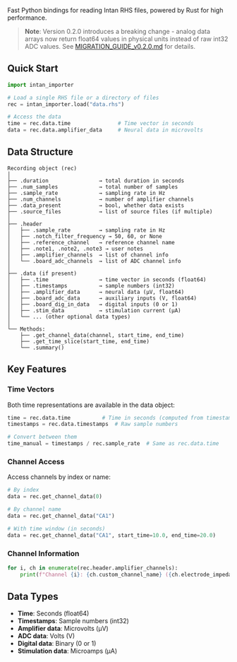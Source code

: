 

Fast Python bindings for reading Intan RHS files, powered by Rust for high performance.

> **Note**: Version 0.2.0 introduces a breaking change - analog data arrays now return float64 values in physical units instead of raw int32 ADC values. See [MIGRATION_GUIDE_v0.2.0.md](MIGRATION_GUIDE_v0.2.0.md) for details.

## Quick Start

```python
import intan_importer

# Load a single RHS file or a directory of files
rec = intan_importer.load("data.rhs")

# Access the data
time = rec.data.time               # Time vector in seconds
data = rec.data.amplifier_data     # Neural data in microvolts
```

## Data Structure

```
Recording object (rec)
│
├── .duration                → total duration in seconds
├── .num_samples             → total number of samples
├── .sample_rate             → sampling rate in Hz
├── .num_channels            → number of amplifier channels
├── .data_present            → bool, whether data exists
├── .source_files            → list of source files (if multiple)
│
├── .header
│   ├── .sample_rate         → sampling rate in Hz
│   ├── .notch_filter_frequency → 50, 60, or None
│   ├── .reference_channel   → reference channel name
│   ├── .note1, .note2, .note3 → user notes
│   ├── .amplifier_channels  → list of channel info
│   └── .board_adc_channels  → list of ADC channel info
│
├── .data (if present)
│   ├── .time                → time vector in seconds (float64)
│   ├── .timestamps          → sample numbers (int32)
│   ├── .amplifier_data      → neural data (µV, float64)
│   ├── .board_adc_data      → auxiliary inputs (V, float64)
│   ├── .board_dig_in_data   → digital inputs (0 or 1)
│   ├── .stim_data           → stimulation current (µA)
│   └── ... (other optional data types)
│
└── Methods:
    ├── .get_channel_data(channel, start_time, end_time)
    ├── .get_time_slice(start_time, end_time) 
    └── .summary()
```

## Key Features

### Time Vectors
Both time representations are available in the data object:
```python
time = rec.data.time          # Time in seconds (computed from timestamps)
timestamps = rec.data.timestamps  # Raw sample numbers

# Convert between them
time_manual = timestamps / rec.sample_rate  # Same as rec.data.time
```

### Channel Access
Access channels by index or name:
```python
# By index
data = rec.get_channel_data(0)

# By channel name
data = rec.get_channel_data("CA1")

# With time window (in seconds)
data = rec.get_channel_data("CA1", start_time=10.0, end_time=20.0)
```

### Channel Information
```python
for i, ch in enumerate(rec.header.amplifier_channels):
    print(f"Channel {i}: {ch.custom_channel_name} ({ch.electrode_impedance_magnitude:.0f} Ω)")
```


## Data Types

- **Time**: Seconds (float64)
- **Timestamps**: Sample numbers (int32)
- **Amplifier data**: Microvolts (µV)
- **ADC data**: Volts (V)
- **Digital data**: Binary (0 or 1)
- **Stimulation data**: Microamps (µA)

